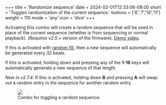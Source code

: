 +++
title = 'Randomize sequence'
date = 2024-02-01T12:33:06-08:00
short = 'Toggles randomization of the current sequence.'
buttons = ['6','7','10','11']
weight = 110
mode = 'any'
icon = 'dice'
+++

Activating this combo will create a random sequence that will be used in place of the current sequence (whether is from sequencing or normal playback). (*Requires v2.5.+* version of the firmware). [Demo video](https://www.youtube.com/watch?v=TqEQhTOjhSM).

If this is activated with [random fill](#random-fill), then a new sequence will automatically be generated every 32 beats.

If this is activated, holding down and pressing any of the **1-16** keys will automatically generate a new sequence of that length.

*New in v2.7.4*: If this is activated, holding down **B** and pressing **A** will swap out a random entry in the sequence for another random entry.

<figure class="imgcombo">
<img src="/img/combo_rand.png">
<figcaption>Combo for toggling a random sequence.</figcaption>
</figure>

